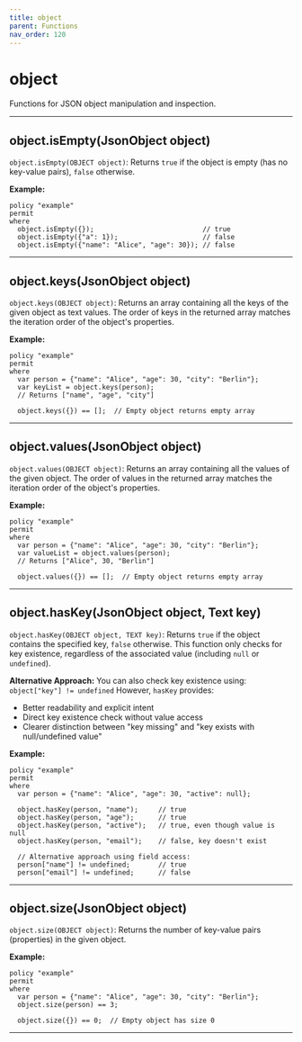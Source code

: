 ```yaml
---
title: object
parent: Functions
nav_order: 120
---
```

# object

Functions for JSON object manipulation and inspection.



---

## object.isEmpty(JsonObject object)

```object.isEmpty(OBJECT object)```: Returns ```true``` if the object is empty (has no key-value pairs),
```false``` otherwise.

**Example:**
```sapl
policy "example"
permit
where
  object.isEmpty({});                           // true
  object.isEmpty({"a": 1});                     // false
  object.isEmpty({"name": "Alice", "age": 30}); // false
```


---

## object.keys(JsonObject object)

```object.keys(OBJECT object)```: Returns an array containing all the keys of the given object as text values.
The order of keys in the returned array matches the iteration order of the object's properties.

**Example:**
```sapl
policy "example"
permit
where
  var person = {"name": "Alice", "age": 30, "city": "Berlin"};
  var keyList = object.keys(person);
  // Returns ["name", "age", "city"]

  object.keys({}) == [];  // Empty object returns empty array
```


---

## object.values(JsonObject object)

```object.values(OBJECT object)```: Returns an array containing all the values of the given object.
The order of values in the returned array matches the iteration order of the object's properties.

**Example:**
```sapl
policy "example"
permit
where
  var person = {"name": "Alice", "age": 30, "city": "Berlin"};
  var valueList = object.values(person);
  // Returns ["Alice", 30, "Berlin"]

  object.values({}) == [];  // Empty object returns empty array
```


---

## object.hasKey(JsonObject object, Text key)

```object.hasKey(OBJECT object, TEXT key)```: Returns ```true``` if the object contains the specified key,
```false``` otherwise. This function only checks for key existence, regardless of the associated value
(including ```null``` or ```undefined```).

**Alternative Approach:**
You can also check key existence using: ```object["key"] != undefined```
However, ```hasKey``` provides:
- Better readability and explicit intent
- Direct key existence check without value access
- Clearer distinction between "key missing" and "key exists with null/undefined value"

**Example:**
```sapl
policy "example"
permit
where
  var person = {"name": "Alice", "age": 30, "active": null};

  object.hasKey(person, "name");     // true
  object.hasKey(person, "age");      // true
  object.hasKey(person, "active");   // true, even though value is null
  object.hasKey(person, "email");    // false, key doesn't exist

  // Alternative approach using field access:
  person["name"] != undefined;       // true
  person["email"] != undefined;      // false
```


---

## object.size(JsonObject object)

```object.size(OBJECT object)```: Returns the number of key-value pairs (properties) in the given object.

**Example:**
```sapl
policy "example"
permit
where
  var person = {"name": "Alice", "age": 30, "city": "Berlin"};
  object.size(person) == 3;

  object.size({}) == 0;  // Empty object has size 0
```


---

